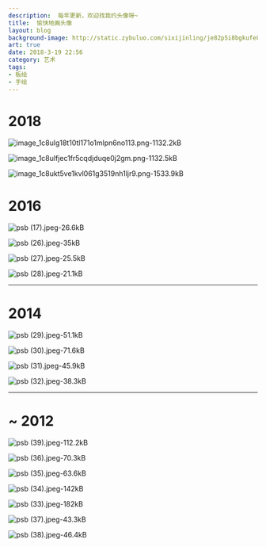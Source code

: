 ```yaml
---
description:  每年更新，欢迎找我约头像呀~
title:  愉快地画头像
layout: blog
background-image: http://static.zybuluo.com/sixijinling/je82p5i8bgkufe88dxd2kiv9/psb%20%2817%29.jpeg
art: true
date: 2018-3-19 22:56
category: 艺术
tags:
- 板绘
- 手绘
---
```


# 2018

![image_1c8ulg18t10tl171o1mlpn6no113.png-1132.2kB][1]

![image_1c8ulfjec1fr5cqdjduqe0j2gm.png-1132.5kB][2]

![image_1c8ukt5ve1kvl061g3519nh1ljr9.png-1533.9kB][3]

# 2016

![psb (17).jpeg-26.6kB][4]

![psb (26).jpeg-35kB][5]

![psb (27).jpeg-25.5kB][6]

![psb (28).jpeg-21.1kB][7]

---
# 2014

![psb (29).jpeg-51.1kB][8]

![psb (30).jpeg-71.6kB][9]

![psb (31).jpeg-45.9kB][10]

![psb (32).jpeg-38.3kB][11]

---

# ~ 2012

![psb (39).jpeg-112.2kB][12]

![psb (36).jpeg-70.3kB][13]

![psb (35).jpeg-63.6kB][14]

![psb (34).jpeg-142kB][15]

![psb (33).jpeg-182kB][16]

![psb (37).jpeg-43.3kB][17]

![psb (38).jpeg-46.4kB][18]


  [1]: http://static.zybuluo.com/sixijinling/ogspgg2l8wq507v5o1ptmr96/image_1c8ulg18t10tl171o1mlpn6no113.png
  [2]: http://static.zybuluo.com/sixijinling/9924xe15lgxah42zhtgc06lt/image_1c8ulfjec1fr5cqdjduqe0j2gm.png
  [3]: http://static.zybuluo.com/sixijinling/ghcg6ueic7g8l6xvc14bx7tf/image_1c8ukt5ve1kvl061g3519nh1ljr9.png
  [4]: http://static.zybuluo.com/sixijinling/je82p5i8bgkufe88dxd2kiv9/psb%20%2817%29.jpeg
  [5]: http://static.zybuluo.com/sixijinling/fwwtrsiwmlj3f9cdhvb6sly1/psb%20%2826%29.jpeg
  [6]: http://static.zybuluo.com/sixijinling/fu62254vhnotu503c6cw3whx/psb%20%2827%29.jpeg
  [7]: http://static.zybuluo.com/sixijinling/xpaafrms282gur99qf3c2tmi/psb%20%2828%29.jpeg
  [8]: http://static.zybuluo.com/sixijinling/orza9ejtwqqvkz6y2gha8tmv/psb%20%2829%29.jpeg
  [9]: http://static.zybuluo.com/sixijinling/v8aapoqoh9e8pctskuwguu59/psb%20%2830%29.jpeg
  [10]: http://static.zybuluo.com/sixijinling/002h0dgfm8uaj0chz48r3x4f/psb%20%2831%29.jpeg
  [11]: http://static.zybuluo.com/sixijinling/b3olw87hgmupfbdjg70hlgph/psb%20%2832%29.jpeg
  [12]: http://static.zybuluo.com/sixijinling/pgz4z70enlaymb8iardrn8mm/psb%20%2839%29.jpeg
  [13]: http://static.zybuluo.com/sixijinling/hei0paa6h1cek29w7tfhh8gd/psb%20%2836%29.jpeg
  [14]: http://static.zybuluo.com/sixijinling/rf1cb624edgbzlauit1kmyp4/psb%20%2835%29.jpeg
  [15]: http://static.zybuluo.com/sixijinling/tsfwk0yyod3t181qe3ovgwmq/psb%20%2834%29.jpeg
  [16]: http://static.zybuluo.com/sixijinling/u49n9o0hpu8r7j92vmr8bdoa/psb%20%2833%29.jpeg
  [17]: http://static.zybuluo.com/sixijinling/qxkvme0jjmdhb7ba6esg1oe8/psb%20%2837%29.jpeg
  [18]: http://static.zybuluo.com/sixijinling/x4ivpq5xiq8mb7gnl8bb7vo6/psb%20%2838%29.jpeg